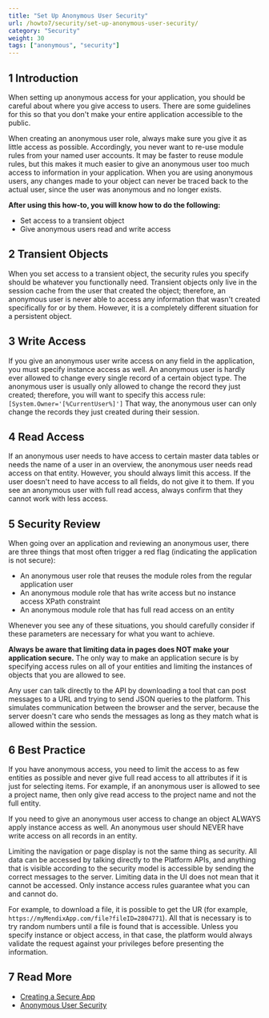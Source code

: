 ```yaml
---
title: "Set Up Anonymous User Security"
url: /howto7/security/set-up-anonymous-user-security/
category: "Security"
weight: 30
tags: ["anonymous", "security"]
---
```


## 1 Introduction

When setting up anonymous access for your application, you should be careful about where you give access to users. There are some guidelines for this so that you don't make your entire application accessible to the public.

When creating an anonymous user role, always make sure you give it as little access as possible. Accordingly, you never want to re-use module rules from your named user accounts. It may be faster to reuse module rules, but this makes it much easier to give an anonymous user too much access to information in your application. When you are using anonymous users, any changes made to your object can never be traced back to the actual user, since the user was anonymous and no longer exists.

**After using this how-to, you will know how to do the following:**  

* Set access to a transient object
* Give anonymous users read and write access

## 2 Transient Objects

When you set access to a transient object, the security rules you specify should be whatever you functionally need. Transient objects only live in the session cache from the user that created the object; therefore, an anonymous user is never able to access any information that wasn't created specifically for or by them. However, it is a completely different situation for a persistent object.

## 3 Write Access

If you give an anonymous user write access on any field in the application, you must specify instance access as well. An anonymous user is hardly ever allowed to change every single record of a certain object type. The anonymous user is usually only allowed to change the record they just created; therefore, you will want to specify this access rule: `[System.Owner='[%CurrentUser%]']` That way, the anonymous user can only change the records they just created during their session. 

## 4 Read Access

If an anonymous user needs to have access to certain master data tables or needs the name of a user in an overview, the anonymous user needs read access on that entity. However, you should always limit this access. If the user doesn't need to have access to all fields, do not give it to them. If you see an anonymous user with full read access, always confirm that they cannot work with less access.

## 5 Security Review

When going over an application and reviewing an anonymous user, there are three things that most often trigger a red flag (indicating the application is not secure):
* An anonymous user role that reuses the module roles from the regular application user
* An anonymous module role that has write access but no instance access XPath constraint
* An anonymous module role that has full read access on an entity

Whenever you see any of these situations, you should carefully consider if these parameters are necessary for what you want to achieve.

**Always be aware that limiting data in pages does NOT make your application secure.** The only way to make an application secure is by specifying access rules on all of your entities and limiting the instances of objects that you are allowed to see.

Any user can talk directly to the API by downloading a tool that can post messages to a URL and trying to send JSON queries to the platform. This simulates communication between the browser and the server, because the server doesn't care who sends the messages as long as they match what is allowed within the session.

## 6 Best Practice 

If you have anonymous access, you need to limit the access to as few entities as possible and never give full read access to all attributes if it is just for selecting items. For example, if an anonymous user is allowed to see a project name, then only give read access to the project name and not the full entity.

If you need to give an anonymous user access to change an object ALWAYS apply instance access as well. An anonymous user should NEVER have write access on all records in an entity. 

Limiting the navigation or page display is not the same thing as security. All data can be accessed by talking directly to the Platform APIs, and anything that is visible according to the security model is accessible by sending the correct messages to the server. Limiting data in the UI does not mean that it cannot be accessed. Only instance access rules guarantee what you can and cannot do.

For example, to download a file, it is possible to get the UR (for example, `https://myMendixApp.com/file?fileID=2804771`). All that is necessary is to try random numbers until a file is found that is accessible. Unless you specify instance or object access, in that case, the platform would always validate the request against your privileges before presenting the information.

## 7 Read More

* [Creating a Secure App](/howto7/security/create-a-secure-app/)
* [Anonymous User Security](/howto7/security/set-up-anonymous-user-security/)
